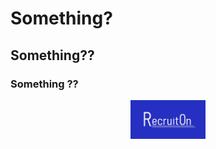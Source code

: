 # Something?
## Something??
### Something ??

<p align="center">
  <img src="https://github.com/ims-opensolutions/space-frog-recruit-on-app/blob/master/logo/Recruit0n_big_1080.jpg" width="120" alt="RecruitOn Logo" />
</p>
